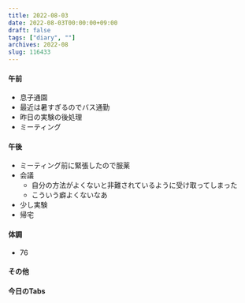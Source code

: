 ```yaml
---
title: 2022-08-03
date: 2022-08-03T00:00:00+09:00
draft: false
tags: ["diary", ""]
archives: 2022-08
slug: 116433
---
```

#### 午前
- 息子通園
- 最近は暑すぎるのでバス通勤
- 昨日の実験の後処理
- ミーティング
#### 午後
- ミーティング前に緊張したので服薬
- 会議
  - 自分の方法がよくないと非難されているように受け取ってしまった
  - こういう癖よくないなあ
- 少し実験
- 帰宅
#### 体調
- 76
#### その他
#### 今日のTabs